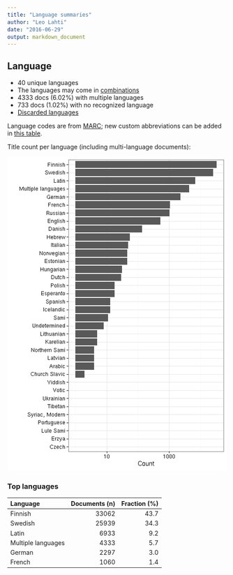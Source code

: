 ```yaml
---
title: "Language summaries"
author: "Leo Lahti"
date: "2016-06-29"
output: markdown_document
---
```


## Language

 * 40 unique languages
 * The languages may come in [combinations](output.tables/language_conversions.csv)
 * 4333 docs (6.02%) with multiple languages
 * 733 docs (1.02%) with no recognized language 
 * [Discarded languages](output.tables/language_discarded.csv)

Language codes are from [MARC](http://www.loc.gov/marc/languages/language_code.html); new custom abbreviations can be added in [this table](https://github.com/rOpenGov/bibliographica/blob/master/inst/extdata/language_abbreviations.csv).

Title count per language (including multi-language documents):

![plot of chunk summarylang](figure/summarylang-1.png)


### Top languages


|Language           | Documents (n)| Fraction (%)|
|:------------------|-------------:|------------:|
|Finnish            |         33062|         43.7|
|Swedish            |         25939|         34.3|
|Latin              |          6933|          9.2|
|Multiple languages |          4333|          5.7|
|German             |          2297|          3.0|
|French             |          1060|          1.4|

